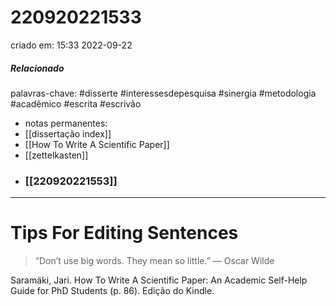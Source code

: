 # 220920221533
criado em: 15:33 2022-09-22

##### Relacionado
palavras-chave: #disserte #interessesdepesquisa #sinergia #metodologia #acadêmico #escrita #escrivão 
- notas permanentes: 
- [[dissertação index]]
- [[How To Write A Scientific Paper]]
- [[zettelkasten]]
- ### [[220920221553]]

---
# Tips For Editing Sentences 
>“Don’t use big words. They mean so little.” — Oscar Wilde

Saramäki, Jari. How To Write A Scientific Paper: An Academic Self-Help Guide for PhD Students (p. 86). Edição do Kindle. 


